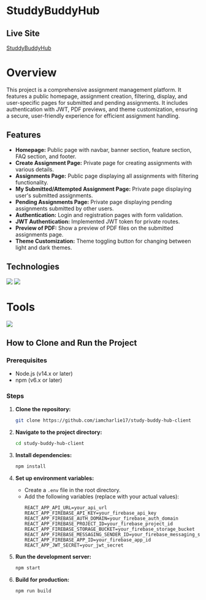 # StuddyBuddyHub

## Live Site

[StuddyBuddyHub](https://study-buddy-hub-4ba13.web.app/)

<div>
  <h1>Overview</h1>
  <p>This project is a comprehensive assignment management platform. It features a public homepage, assignment creation, filtering, display, and user-specific pages for submitted and pending assignments. It includes authentication with JWT, PDF previews, and theme customization, ensuring a secure, user-friendly experience for efficient assignment handling.</p>
</div>

## Features

- **Homepage:** Public page with navbar, banner section, feature section, FAQ section, and footer.
- **Create Assignment Page:** Private page for creating assignments with various details.
- **Assignments Page:** Public page displaying all assignments with filtering functionality.
- **My Submitted/Attempted Assignment Page:** Private page displaying user's submitted assignments.
- **Pending Assignments Page:** Private page displaying pending assignments submitted by other users.
- **Authentication:** Login and registration pages with form validation.
- **JWT Authentication:** Implemented JWT token for private routes.
- **Preview of PDF:** Show a preview of PDF files on the submitted assignments page.
- **Theme Customization:** Theme toggling button for changing between light and dark themes.

<div>
  <h2>Technologies</h2>
  <div>
    <img src="https://skillicons.dev/icons?i=html,css,javascript,react,tailwind" />
    <img src="https://skillicons.dev/icons?i=nodejs,express,firebase,mongodb" /><br>
 </div>
  <h1>Tools</h1>
  <img src="https://skillicons.dev/icons?i=vscode,github,git" />
</div>

## How to Clone and Run the Project

### Prerequisites
- Node.js (v14.x or later)
- npm (v6.x or later)

### Steps
1. **Clone the repository:**
    ```bash
    git clone https://github.com/iamcharlie17/study-buddy-hub-client
    ```
2. **Navigate to the project directory:**
    ```bash
    cd study-buddy-hub-client
    ```
3. **Install dependencies:**
    ```bash
    npm install
    ```
4. **Set up environment variables:**
   - Create a `.env` file in the root directory.
   - Add the following variables (replace with your actual values):
     ```plaintext
     REACT_APP_API_URL=your_api_url
     REACT_APP_FIREBASE_API_KEY=your_firebase_api_key
     REACT_APP_FIREBASE_AUTH_DOMAIN=your_firebase_auth_domain
     REACT_APP_FIREBASE_PROJECT_ID=your_firebase_project_id
     REACT_APP_FIREBASE_STORAGE_BUCKET=your_firebase_storage_bucket
     REACT_APP_FIREBASE_MESSAGING_SENDER_ID=your_firebase_messaging_sender_id
     REACT_APP_FIREBASE_APP_ID=your_firebase_app_id
     REACT_APP_JWT_SECRET=your_jwt_secret
     ```
5. **Run the development server:**
    ```bash
    npm start
    ```

6. **Build for production:**
    ```bash
    npm run build
    ```
